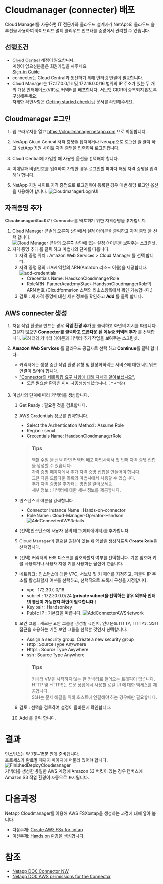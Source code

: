 # Cloudmanager (connecter) 배포
Cloud Manager를 사용하면 IT 전문가와 클라우드 설계자가 NetApp의 클라우드 솔루션을 사용하여 하이브리드 멀티 클라우드 인프라를 중앙에서 관리할 수 있습니다.

## 선행조건
- [Cloud Central](https://cloud.netapp.com/) 계정이 필요합니다. </br>
계정이 없으신분들은 회원가입을 해주세요 </br> 
[Sign-in Guide](https://docs.netapp.com/us-en/cloud-manager-setup-admin/task-signing-up.html)
- connecter는 Cloud Central과 통신하기 위해 인터넷 연결이 필요합니다.</br>
- Cloud Manager는 172.17.0.0/16 및 172.18.0.0/16 범위의 IP 주소가 있는 두 개의 가상 인터페이스(VIP)로 커넥터를 배포합니다. 서브넷 CIDR이 중복되지 않도록 구성해주세요. </br> 
자세한 확인사항은 [Getting started checklist](https://docs.netapp.com/us-en/cloud-manager-setup-admin/reference-checklist-cm.html) 문서를 확인해주세요.

## Cloudmanager 로그인
1. 웹 브라우저를 열고 https://cloudmanager.netapp.com 으로 이동합니다 .

2. NetApp Cloud Central 자격 증명을 입력하거나 NetApp으로 로그인 을 클릭 하고 NetApp 지원 사이트 자격 증명을 입력하여 로그인합니다.

3. Cloud Central에 가입할 때 사용한 옵션을 선택해야 합니다.

4. 이메일과 비밀번호를 입력하여 가입한 경우 로그인할 때마다 해당 자격 증명을 입력해야 합니다.

5. NetApp 지원 사이트 자격 증명으로 로그인하여 등록한 경우 매번 해당 로그인 옵션을 사용해야 합니다.
![CloudmanagerLoginUI](https://docs.netapp.com/us-en/cloud-manager-setup-admin/media/screenshot-login.png)

## 자격증명 추가
Cloudmanager(SaaS)가 Connecter를 배포하기 위한 자격증명을 추가합니다.

1. Cloud Manager 콘솔의 오른쪽 상단에서 설정 아이콘을 클릭하고 자격 증명 을 선택 합니다.
![Cloud Manager 콘솔의 오른쪽 상단에 있는 설정 아이콘을 보여주는 스크린샷.](https://docs.netapp.com/us-en/cloud-manager-setup-admin/media/screenshot_settings_icon.gif)
2. 자격 증명 추가 를 클릭 하고 마법사의 단계를 따릅니다.
    1. 자격 증명 위치 : Amazon Web Services > Cloud Manager 를 선택 합니다.
    2. 자격 증명 정의 : IAM 역할의 ARN(Amazon 리소스 이름)을 제공합니다.
        ![add-credentials](./images/Add-credentials.png)
        - Credentials Name: HandsonCloudmangerRole
        - RoleARN: PartnerAcademyStack-HandsonCloudmangerRole의 ARN 번호 (Cloudformation 스택의 리소스항목에서 확인 가능합니다.)
    3. 검토 : 새 자격 증명에 대한 세부 정보를 확인하고 **Add** 를 클릭 합니다.

## AWS connecter 생성
1. 처음 작업 환경을 만드는 경우 **작업 환경 추가** 를 클릭하고 화면의 지시를 따릅니다. </br>
그렇지 않으면 **Connecter를 클릭하고 드롭다운 된 메뉴중 커넥터 추가** 를 선택합니다.
![헤더의 커넥터 아이콘과 커넥터 추가 작업을 보여주는 스크린샷.](https://docs.netapp.com/ko-kr/cloud-manager-setup-admin/media/screenshot_connector_add.gif)

2. **Amazon Web Services** 를 클라우드 공급자로 선택 하고 **Continue**를 클릭 합니다.
    - 커넥터에는 생성 중인 작업 환경 유형 및 활성화하려는 서비스에 대한 네트워크 연결이 있어야 합니다.
    - ["Connector의 네트워킹 요구 사항에 대해 자세히 알아보십시오".](https://docs.netapp.com/ko-kr/cloud-manager-setup-admin/reference-networking-cloud-manager.html)
        * 모든 필요한 환경은 이미 자동생성되었습니다. ( ^ㅅ^👍)

3. 마법사의 단계에 따라 커넥터를 생성합니다.
    1. Get Ready : 필요한 것을 검토합니다.
    2. AWS Credentials 정보를 입력합니다.
        - Select the Authentication Method : Assume Role
        - Region : seoul
        - Credentials Name: HandsonCloudmanagerRole</br>
        > ### Tips
        > 역할 수임 을 선택 하면 커넥터 배포 마법사에서 첫 번째 자격 증명 집합을 생성할 수 있습니다. </br>
        > 자격 증명 페이지에서 추가 자격 증명 집합을 만들어야 합니다. </br>
        > 그런 다음 드롭다운 목록의 마법사에서 사용할 수 있습니다. </br>
        > 추가 자격 증명을 추가하는 방법을 알아보세요 . </br>
        > 세부 정보 : 커넥터에 대한 세부 정보를 제공합니다. </br>

    3. 인스턴스의 이름을 입력합니다.
        - Connector Instance Name : Hands-on-connector
        - Role Name : Cloud-Manager-Operator-Handson
        ![AddConnecterAWSDetails](./images/AddConnecterAWSDetails.png)

    4. (선택)인스턴스에 사용자 정의 태그(메타데이터)를 추가합니다.

    5. Cloud Manager가 필요한 권한이 있는 새 역할을 생성하도록 **Create Role**을 선택합니다.

    6. (선택) 커넥터의 EBS 디스크를 암호화할지 여부를 선택합니다. 기본 암호화 키를 사용하거나 사용자 지정 키를 사용하는 옵션이 있습니다.

    7. 네트워크 : 인스턴스에 대한 VPC, 서브넷 및 키 페어를 지정하고, 퍼블릭 IP 주소를 활성화할지 여부를 선택하고, 선택적으로 프록시 구성을 지정합니다.
        - vpc : 172.30.0.0/16
        - subnet : 172.30.0.0/24 (**private subnet을 선택하는 경우 외부와 인터넷 통신이 가능한지 확인이 필요합니다.**)
        - Key pair : Handsonkey
        - Public IP : 기본값을 따릅니다.
        ![AddConnecterAWSNetwork](./images/AddConnecterAWSNetwork.png)

    8. 보안 그룹 : 새로운 보안 그룹을 생성할 것인지, 인바운드 HTTP, HTTPS, SSH 접근을 허용하는 기존 보안 그룹을 선택할 것인지 선택합니다.
        - Assign a security group: Create a new security group
        - Http : Source Type Anywhere
        - Https : Source Type Anywhere
        - ssh : Source Type Anywhere
        > ### Tips
        > 커넥터 VM을 시작하지 않는 한 커넥터로 들어오는 트래픽이 없습니다.  </br>
        > HTTP 및 HTTPS는 드문 상황에서 사용할 로컬 UI 에 대한 액세스를 제공합니다.  </br>
        > SSH는 문제 해결을 위해 호스트에 연결해야 하는 경우에만 필요합니다. </br>

    9. 검토 : 선택을 검토하여 설정이 올바른지 확인합니다.
    10. Add 를 클릭 합니다.

# 결과
인스턴스는 약 7분~15분 안에 준비됩니다. </br>
프로세스가 완료될 때까지 페이지에 머물러 있어야 합니다.</br>
![FinishedDeployCloudmanager](./images/FinishedDeployCloudmanager.png)</br>
커넥터를 생성한 동일한 AWS 계정에 Amazon S3 버킷이 있는 경우 캔버스에 Amazon S3 작업 환경이 자동으로 표시됩니다.

# 다음과정
Netapp Cloudmanager를 이용해 AWS FSXontap을 생성하는 과정에 대해 알아 봅니다.</br>
- 다음주제: [Create AWS FSx for ontap](../FSXforOntap/CreateFSXontap.md)
- 이전주제: [Hands on 환경을 생성합니다.](../QuickStart/CreateLabQuickstartGuide.md)


# 참조
- [ Netapp DOC Connector NW ](https://docs.netapp.com/us-en/cloud-manager-setup-admin/reference-networking-cloud-manager.html#endpoints-to-manage-resources-in-your-public-cloud-environment)
- [ Netapp DOC AWS permissions for the Connector ](https://docs.netapp.com/us-en/cloud-manager-setup-admin/reference-permissions-aws.html)